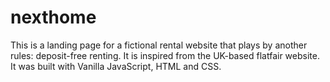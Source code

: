 <h1>nexthome</h1>
<p>This is a landing page for a fictional rental website that plays by another rules: deposit-free renting. It is inspired from the UK-based flatfair website. It was built with Vanilla JavaScript, HTML and CSS.</p>
